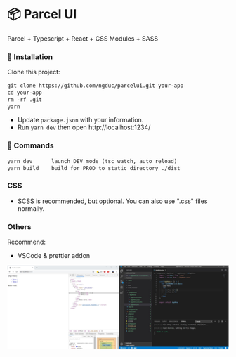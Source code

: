 # 📦 Parcel UI

Parcel + Typescript + React + CSS Modules + SASS

### 🔧 Installation

Clone this project:
```
git clone https://github.com/ngduc/parcelui.git your-app
cd your-app
rm -rf .git
yarn
```
- Update `package.json` with your information.
- Run `yarn dev` then open http://localhost:1234/

### 🔧 Commands

```
yarn dev      launch DEV mode (tsc watch, auto reload)
yarn build    build for PROD to static directory ./dist
```

### CSS

- SCSS is recommended, but optional. You can also use ".css" files normally.

### Others

Recommend:
- VSCode & prettier addon

<img src="docs/dev.jpg">
